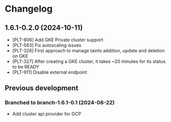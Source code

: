 # Changelog

## 1.6.1-0.2.0 (2024-10-11)

* [PLT-806] Add GKE Private cluster support
* [PLT-563] Fix autoscaling issues
* [PLT-326] First approach to manage taints addition, update and deletion on GKE
* [PLT-327] After creating a GKE cluster, it takes ~20 minutes for its status to be READY
* [PLT-911] Disable external endpoint

## Previous development

### Branched to branch-1.6.1-0.1 (2024-08-22)

* Add cluster api provider for GCP
